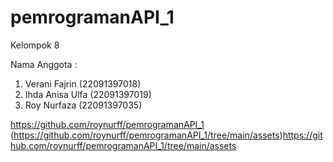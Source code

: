 # pemrogramanAPI_1

Kelompok 8

Nama Anggota :
1. Verani Fajrin (22091397018)
2. Ihda Anisa Ulfa (22091397019)
3. Roy Nurfaza (22091397035)

https://github.com/roynurff/pemrogramanAPI_1
(https://github.com/roynurff/pemrogramanAPI_1/tree/main/assets)https://github.com/roynurff/pemrogramanAPI_1/tree/main/assets

